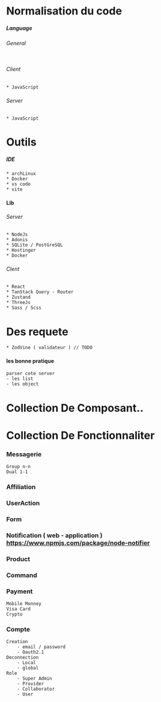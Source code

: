 # Normalisation du code
##### Language
###### General
```

```
###### Client
```
* JavaScript
```
###### Server
```
* JavaScript 
```
# Outils 
##### IDE
```
* archLinux
* Docker
* vs code
* vite
```
#### Lib
###### Server
```
* NodeJs
* Adonis
* SQLite / PostGreSQL
* Hostinger
* Docker
```

###### Clent
```
* React
* TanStack Query - Router
* Zustand
* ThreeJs
* Sass / Scss
```

# Des requete
```
* ZodVine ( validateur ) // TODO
```
#### les bonne pratique 
```
parser cote server
- les list
- les object
```

# Collection De Composant..



# Collection De Fonctionnaliter 
### Messagerie
```
Group n-n 
Dual 1-1
```
### Affiliation
### UserAction 
### Form
### Notification ( web - application ) https://www.npmjs.com/package/node-notifier
### Product
### Command
### Payment
```
Mobile Monney
Visa Card 
Crypto
```
### Compte 
```
Creation
    - email / password 
    - Oauth2.1
Deconnection
    - Local
    - global
Role 
    - Super Admin
    - Provider
    - Collaborator
    - User
```
### 

